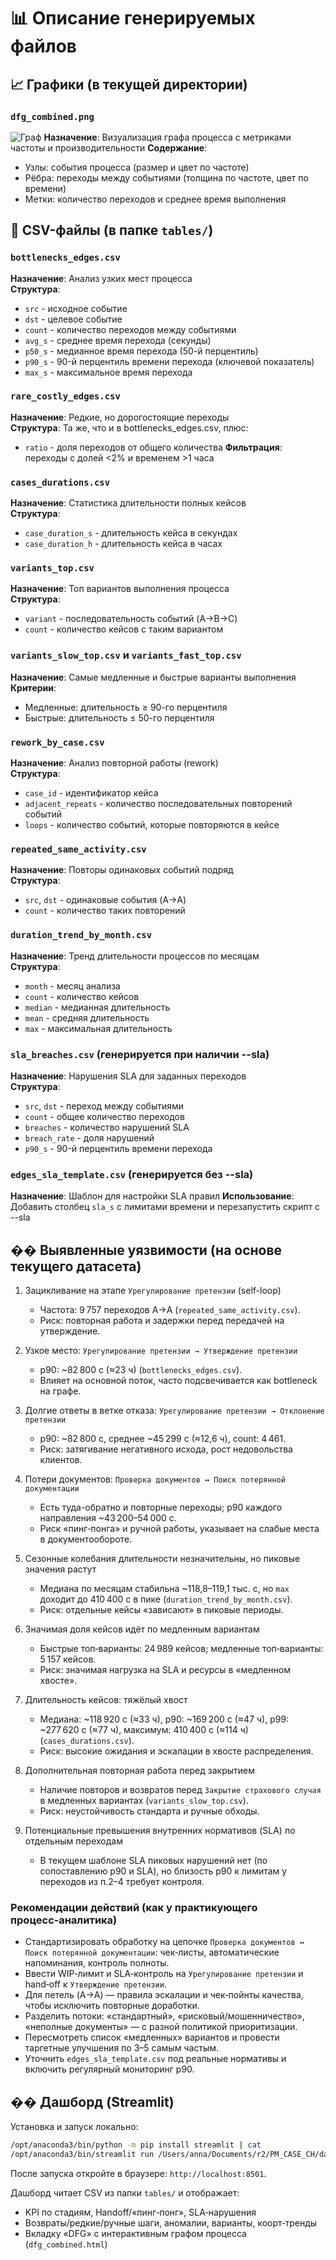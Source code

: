 # 📊 Описание генерируемых файлов

## 📈 Графики (в текущей директории)

### `dfg_combined.png`
![Граф](dfg_combined.png)
**Назначение**: Визуализация графа процесса с метриками частоты и производительности
**Содержание**: 
- Узлы: события процесса (размер и цвет по частоте)
- Рёбра: переходы между событиями (толщина по частоте, цвет по времени)
- Метки: количество переходов и среднее время выполнения

## 📁 CSV-файлы (в папке `tables/`)

### `bottlenecks_edges.csv`
**Назначение**: Анализ узких мест процесса  
**Структура**:
- `src` - исходное событие
- `dst` - целевое событие  
- `count` - количество переходов между событиями
- `avg_s` - среднее время перехода (секунды)
- `p50_s` - медианное время перехода (50-й перцентиль)
- `p90_s` - 90-й перцентиль времени перехода (ключевой показатель)
- `max_s` - максимальное время перехода

### `rare_costly_edges.csv`
**Назначение**: Редкие, но дорогостоящие переходы  
**Структура**: Та же, что и в bottlenecks_edges.csv, плюс:
- `ratio` - доля переходов от общего количества
**Фильтрация**: переходы с долей <2% и временем >1 часа

### `cases_durations.csv`
**Назначение**: Статистика длительности полных кейсов  
**Структура**:
- `case_duration_s` - длительность кейса в секундах
- `case_duration_h` - длительность кейса в часах

### `variants_top.csv`
**Назначение**: Топ вариантов выполнения процесса  
**Структура**:
- `variant` - последовательность событий (A→B→C)
- `count` - количество кейсов с таким вариантом

### `variants_slow_top.csv` и `variants_fast_top.csv`
**Назначение**: Самые медленные и быстрые варианты выполнения  
**Критерии**: 
- Медленные: длительность ≥ 90-го перцентиля
- Быстрые: длительность ≤ 50-го перцентиля

### `rework_by_case.csv`
**Назначение**: Анализ повторной работы (rework)  
**Структура**:
- `case_id` - идентификатор кейса
- `adjacent_repeats` - количество последовательных повторений событий
- `loops` - количество событий, которые повторяются в кейсе

### `repeated_same_activity.csv`
**Назначение**: Повторы одинаковых событий подряд  
**Структура**:
- `src`, `dst` - одинаковые события (A→A)
- `count` - количество таких повторений

### `duration_trend_by_month.csv`
**Назначение**: Тренд длительности процессов по месяцам  
**Структура**:
- `month` - месяц анализа
- `count` - количество кейсов
- `median` - медианная длительность
- `mean` - средняя длительность  
- `max` - максимальная длительность

### `sla_breaches.csv` (генерируется при наличии --sla)
**Назначение**: Нарушения SLA для заданных переходов  
**Структура**:
- `src`, `dst` - переход между событиями
- `count` - общее количество переходов
- `breaches` - количество нарушений SLA
- `breach_rate` - доля нарушений
- `p90_s` - 90-й перцентиль времени перехода

### `edges_sla_template.csv` (генерируется без --sla)
**Назначение**: Шаблон для настройки SLA правил
**Использование**: Добавить столбец `sla_s` с лимитами времени и перезапустить скрипт с --sla

## �� Выявленные уязвимости (на основе текущего датасета)

1) Зацикливание на этапе `Урегулирование претензии` (self-loop)
   - Частота: 9 757 переходов A→A (`repeated_same_activity.csv`).
   - Риск: повторная работа и задержки перед передачей на утверждение.

2) Узкое место: `Урегулирование претензии → Утверждение претензии`
   - p90: ~82 800 с (≈23 ч) (`bottlenecks_edges.csv`).
   - Влияет на основной поток, часто подсвечивается как bottleneck на графе.

3) Долгие ответы в ветке отказа: `Урегулирование претензии → Отклонение претензии`
   - p90: ~82 800 с, среднее ~45 299 с (≈12,6 ч), count: 4 461.
   - Риск: затягивание негативного исхода, рост недовольства клиентов.

4) Потери документов: `Проверка документов ↔ Поиск потерянной документации`
   - Есть туда-обратно и повторные переходы; p90 каждого направления ~43 200–54 000 с.
   - Риск «пинг‑понга» и ручной работы, указывает на слабые места в документообороте.

5) Сезонные колебания длительности незначительны, но пиковые значения растут
   - Медиана по месяцам стабильна ~118,8–119,1 тыс. с, но `max` доходит до 410 400 с в пике (`duration_trend_by_month.csv`).
   - Риск: отдельные кейсы «зависают» в пиковые периоды.

6) Значимая доля кейсов идёт по медленным вариантам
   - Быстрые топ‑варианты: 24 989 кейсов; медленные топ‑варианты: 5 157 кейсов.
   - Риск: значимая нагрузка на SLA и ресурсы в «медленном хвосте».

7) Длительность кейсов: тяжёлый хвост
   - Медиана: ~118 920 с (≈33 ч), p90: ~169 200 с (≈47 ч), p99: ~277 620 с (≈77 ч), максимум: 410 400 с (≈114 ч) (`cases_durations.csv`).
   - Риск: высокие ожидания и эскалации в хвосте распределения.

8) Дополнительная повторная работа перед закрытием
   - Наличие повторов и возвратов перед `Закрытие страхового случая` в медленных вариантах (`variants_slow_top.csv`).
   - Риск: неустойчивость стандарта и ручные обходы.

9) Потенциальные превышения внутренних нормативов (SLA) по отдельным переходам
   - В текущем шаблоне SLA пиковых нарушений нет (по сопоставлению p90 и SLA),
     но близость p90 к лимитам у переходов из п.2–4 требует контроля.

### Рекомендации действий (как у практикующего процесс‑аналитика)
- Стандартизировать обработку на цепочке `Проверка документов ↔ Поиск потерянной документации`:
  чек‑листы, автоматические напоминания, контроль полноты.
- Ввести WIP‑лимит и SLA‑контроль на `Урегулирование претензии` и hand‑off к `Утверждение претензии`.
- Для петель (A→A) — правила эскалации и чек‑пойнты качества, чтобы исключить повторные доработки.
- Разделить потоки: «стандартный», «рисковый/мошенничество», «неполные документы» — с разной политикой приоритизации.
- Пересмотреть список «медленных» вариантов и провести таргетные улучшения по 3–5 самым частым.
- Уточнить `edges_sla_template.csv` под реальные нормативы и включить регулярный мониторинг p90.

## �� Дашборд (Streamlit)

Установка и запуск локально:

```bash
/opt/anaconda3/bin/python -m pip install streamlit | cat
/opt/anaconda3/bin/streamlit run /Users/anna/Documents/r2/PM_CASE_CH/dashboard.py --server.headless true --server.port 8501
```

После запуска откройте в браузере: `http://localhost:8501`.

Дашборд читает CSV из папки `tables/` и отображает:
- KPI по стадиям, Handoff/«пинг‑понг», SLA‑нарушения
- Возвраты/редкие/ручные шаги, аномалии, варианты, коорт‑тренды
- Вкладку «DFG» с интерактивным графом процесса (`dfg_combined.html`)